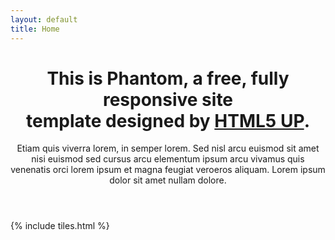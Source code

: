 ```yaml
---
layout: default
title: Home
---
```


<header>
  <div class="typewriter">
    <h1>This is Phantom, a free, fully responsive site<br />
      template designed by <a href="http://html5up.net">HTML5 UP</a>.</h1>
  </div>
<p>Etiam quis viverra lorem, in semper lorem. Sed nisl arcu euismod sit amet nisi euismod sed cursus arcu elementum ipsum arcu vivamus quis venenatis orci lorem ipsum et magna feugiat veroeros aliquam. Lorem ipsum dolor sit amet nullam dolore.</p>
</header>

{% include tiles.html %}
